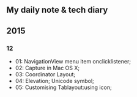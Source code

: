 ## My daily note & tech diary

## 2015
### 12
- 01: NavigationView menu item onclicklistener;
- 02: Capture in Mac OS X;
- 03: Coordinator Layout;
- 04: Elevation; Unicode symbol;
- 05: Customising Tablayout:using icon;


